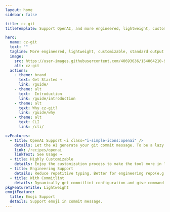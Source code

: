 ```yaml
---
layout: home
sidebar: false

title: cz-git
titleTemplate: Support OpenAI, and more engineered, lightweight, customizable, standard output format Commitizen adapter and Git commit CLI

hero:
  name: cz-git
  text: ""
  tagline: More engineered, lightweight, customizable, standard output format Commitizen adapter and Git commit CLI.
  image:
    src: https://user-images.githubusercontent.com/40693636/154064210-964aeaa0-d9dc-4cea-9e52-2ffc3789611b.png
    alt: cz-git
  actions:
    - theme: brand
      text: Get Started →
      link: /guide/
    - theme: alt
      text:  Introduction
      link: /guide/introduction
    - theme: alt
      text: Why cz-git?
      link: /guide/why
    - theme: alt
      text: CLI
      link: /cli/

czFeatures:
  - title: OpenAI Support <i class="i-simple-icons:openai" />
    details: Let the AI generate your git commit message. To be a lazy man.
    link: /recipes/openai
    linkText: See Usage →
  - title: Highly Customizable
    details: Enjoy the customization process to make the tool more in line with your or team habits.
  - title: Engineering Support
    details: Reduce repetitive typing. Better for engineering repo(e.g:monorepo) or business system. Easy link with issue.
  - title: With Commitlint
    details: Dynamically get commitlint configuration and give command line prompts.
pkgFeatureTitle: Lightweight
emojiFeature:
  title: Emoji Support
  details: Support emoji in commit message.
---
```

